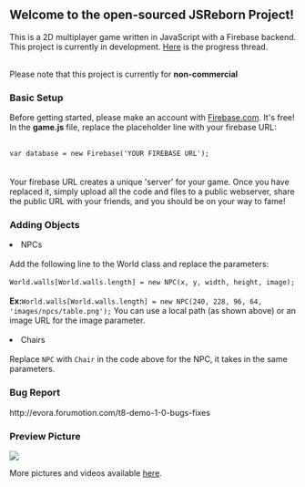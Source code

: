 <h2> Welcome to the open-sourced JSReborn Project!</h2>
<p>
This is a 2D multiplayer game written in JavaScript with a Firebase backend. <br>
This project is currently in development. <a href="http://evora.forumotion.com/t5-game-progress-updates">Here</a> is the progress thread.<br><br>

<p>Please note that this project is currently for <b>non-commercial</b>

<h3>Basic Setup</h3>
Before getting started, please make an account with <a href="http://www.firebase.com">Firebase.com</a>. It's free!<br> 
In the <b>game.js</b> file, replace the placeholder line with your firebase URL:
<br><br>
<code>
var database = new Firebase('YOUR FIREBASE URL'); 
</code>
<br><br>
Your firebase URL creates a unique 'server' for your game. Once you have replaced it, simply upload all the code and files to a public webserver, share the public URL with your friends, and you should be on your way to fame!

<h3>Adding Objects</h3>
<li>NPCs</li>
<br>
Add the following line to the World class and replace the parameters:
<br><br>
<code>World.walls[World.walls.length] = new NPC(x, y, width, height, image);</code>
<br><br>
<b>Ex:</b><code>World.walls[World.walls.length] = new NPC(240, 228, 96, 64, 'images/npcs/table.png');</code>
You can use a local path (as shown above) or an image URL for the image parameter. 
</br><br>
<li>Chairs</li>
</br>
Replace <code>NPC</code> with <code>Chair</code> in the code above for the NPC, it takes in the same parameters. 

<h3>Bug Report</h3>
http://evora.forumotion.com/t8-demo-1-0-bugs-fixes

<br>
<h3>Preview Picture</h3>

<img src="http://i37.servimg.com/u/f37/19/58/72/57/chatnu11.png" />

More pictures and videos available <a href="http://evora.forumotion.com/t5-game-progress-updates">here</a>.

</p>

